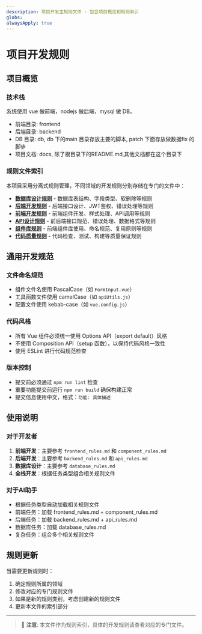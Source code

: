 ```yaml
---
description: 项目开发主规则文件 - 包含项目概览和规则索引
globs: 
alwaysApply: true
---
```

# 项目开发规则

## 项目概览

### 技术栈
系统使用 vue 做前端，nodejs 做后端，mysql 做 DB。
- 前端目录: frontend
- 后端目录: backend
- DB 目录: db, db 下的main 目录存放主要的脚本, patch 下面存放做数据fix 的脚步
- 项目文档: docs, 除了根目录下的README.md,其他文档都在这个目录下

### 规则文件索引

本项目采用分离式规则管理，不同领域的开发规则分别存储在专门的文件中：

- **[数据库设计规则](./database_rules.md)** - 数据库表结构、字段类型、软删除等规则
- **[后端开发规则](./backend_rules.md)** - 后端接口设计、JWT鉴权、错误处理等规则
- **[前端开发规则](./frontend_rules.md)** - 前端组件开发、样式处理、API调用等规则
- **[API设计规则](./api_rules.md)** - 前后端接口规范、错误处理、数据格式等规则
- **[组件库规则](./component_rules.md)** - 前端组件库使用、命名规范、复用原则等规则
- **[代码质量规则](./code_quality_rules.md)** - 代码检查、测试、构建等质量保证规则

## 通用开发规范

### 文件命名规范
- 组件文件名使用 PascalCase（如 `FormInput.vue`）
- 工具函数文件使用 camelCase（如 `apiUtils.js`）
- 配置文件使用 kebab-case（如 `vue.config.js`）

### 代码风格
- 所有 Vue 组件必须统一使用 Options API（export default）风格
- 不使用 Composition API（setup 函数），以保持代码风格一致性
- 使用 ESLint 进行代码规范检查

### 版本控制
- 提交前必须通过 `npm run lint` 检查
- 重要功能提交前运行 `npm run build` 确保构建正常
- 提交信息使用中文，格式：`功能: 具体描述`

## 使用说明

### 对于开发者
1. **前端开发**：主要参考 `frontend_rules.md` 和 `component_rules.md`
2. **后端开发**：主要参考 `backend_rules.md` 和 `api_rules.md`
3. **数据库设计**：主要参考 `database_rules.md`
4. **全栈开发**：根据任务类型组合相关规则文件

### 对于AI助手
- 根据任务类型自动加载相关规则文件
- 前端任务：加载 frontend_rules.md + component_rules.md
- 后端任务：加载 backend_rules.md + api_rules.md
- 数据库任务：加载 database_rules.md
- 复杂任务：组合多个相关规则文件

## 规则更新

当需要更新规则时：
1. 确定规则所属的领域
2. 修改对应的专门规则文件
3. 如果是新的规则类别，考虑创建新的规则文件
4. 更新本文件的索引部分

---

> 📝 **注意**: 本文件作为规则索引，具体的开发规则请查看对应的专门文件。